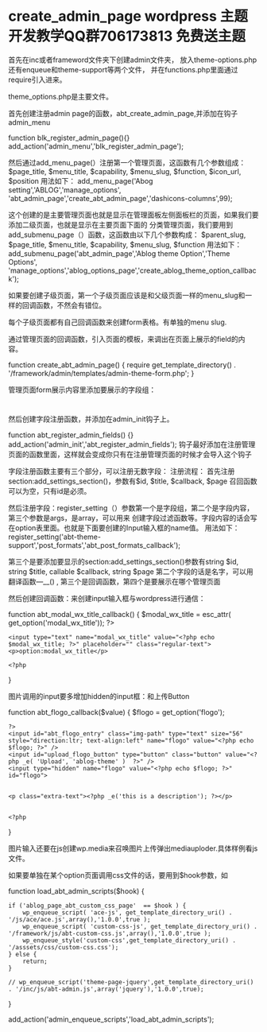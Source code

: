 # create_admin_page  wordpress 主题开发教学QQ群706173813 免费送主题

首先在inc或者frameword文件夹下创建admin文件夹，
放入theme-options.php还有enqueue和theme-support等两个文件，
并在functions.php里面通过require引入进来。

theme_options.php是主要文件。

首先创建注册admin page的函数，abt_create_admin_page,并添加在钩子admin_menu

function blk_register_admin_page(){}
add_action('admin_menu','blk_register_admin_page');

然后通过add_menu_page(）注册第一个管理页面，这函数有几个参数组成：
$page_title, $menu_title, $capability, $menu_slug, $function, $icon_url, $position 
用法如下：
add_menu_page('Abog setting','ABLOG','manage_options',
'abt_admin_page','create_abt_admin_page','dashicons-columns',99);

这个创建的是主要管理页面也就是显示在管理面板左侧面板栏的页面，如果我们要添加二级页面，也就是显示在主要页面下面的
分类管理页面，我们要用到add_submenu_page（）函数，这函数由以下几个参数构成：
$parent_slug, $page_title, $menu_title, $capability, $menu_slug, $function 
用法如下：
add_submenu_page('abt_admin_page','Ablog theme Option','Theme Options',
'manage_options','ablog_options_page','create_ablog_theme_option_callback');

如果要创建子级页面，第一个子级页面应该是和父级页面一样的menu_slug和一样的回调函数，不然会有错位。

每个子级页面都有自己回调函数来创建form表格。有单独的menu slug.

通过管理页面的回调函数，引入页面的模板，来调出在页面上展示的field的内容。

function create_abt_admin_page() {
	require get_template_directory() . '/framework/admin/templates/admin-theme-form.php';
}

管理页面form展示内容里添加要展示的字段组：

<h1><?php _e('设置博客主题选项'); ?></h1>
	<?php settings_errors(); ?>
	<form action="options.php" method="post">
		<?php settings_fields( 'abt_field_group' ); ?>
		<?php do_settings_sections( 'abt_admin_page' ); ?>
		<?php submit_button(); ?>
	</form>

然后创建字段注册函数，并添加在admin_init钩子上。

function abt_register_admin_fields() {}
add_action('admin_init','abt_register_admin_fields');
钩子最好添加在注册管理页面的函数里面，这样就会变成你只有在注册管理页面的时候才会导入这个钩子

字段注册函数主要有三个部分，可以注册无数字段：
注册流程：
首先注册section:add_settings_section()，参数有$id, $title, $callback, $page
召回函数可以为空，只有id是必须。

然后注册字段：register_setting（）参数第一个是字段组，第二个是字段内容，第三个参数是args，是array，可以用来
创建字段过滤函数等。字段内容的话会写在option表里面。也就是下面要创建的Input输入框的name值。
用法如下：register_setting('abt-theme-support','post_formats','abt_post_formats_callback');

第三个是要添加要显示的section:add_settings_section()参数有string $id, string $title, callable $callback, string $page
第二个字段的话是名字，可以用翻译函数—__() , 第三个是回调函数，第四个是要展示在哪个管理页面

然后创建回调函数：来创建input输入框与wordpress进行通信：

function abt_modal_wx_title_callback() {
	$modal_wx_title = esc_attr( get_option('modal_wx_title')); ?>

	<input type="text" name="modal_wx_title" value="<?php echo $modal_wx_title; ?>" placeholder="" class="regular-text">
	<p>option:modal_wx_title</p>

	<?php 
}

图片调用的input要多增加hidden的input框：和上传Button

function abt_flogo_callback($value) {
	$flogo = get_option('flogo');
	
	?>
	<input id="abt_flogo_entry" class="img-path" type="text" size="56" style="direction:ltr; text-align:left" name="flogo" value="<?php echo $flogo; ?>" />
	<input id="upload_flogo_button" type="button" class="button" value="<?php _e( 'Upload', 'ablog-theme' )  ?>" />
	<input type="hidden" name="flogo" value="<?php echo $flogo; ?>" id="flogo">


	<p class="extra-text"><?php _e('this is a description'); ?></p>


	<?php 
}

图片输入还要在js创建wp.media来召唤图片上传弹出mediauploder.具体样例看js文件。

如果要单独在某个option页面调用css文件的话，要用到$hook参数，如

function load_abt_admin_scripts($hook) {
	
	if ('ablog_page_abt_custom_css_page'  == $hook ) {
		wp_enqueue_script( 'ace-js', get_template_directory_uri() . '/js/ace/ace.js',array(),'1.0.0',true );
		wp_enqueue_script( 'custom-css-js', get_template_directory_uri() . '/framework/js/abt-custom-css.js',array(),'1.0.0',true );
		wp_enqueue_style('custom-css',get_template_directory_uri() . '/asssets/css/custom-css.css');
	} else {
		return;
	}

	// wp_enqueue_script('theme-page-jquery',get_template_directory_uri() . '/inc/js/abt-admin.js',array('jquery'),'1.0.0',true);
	
}

add_action('admin_enqueue_scripts','load_abt_admin_scripts');







